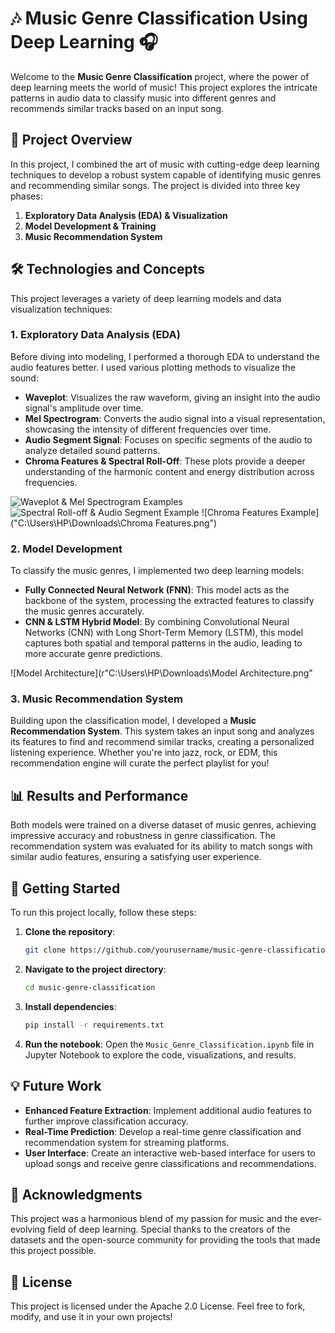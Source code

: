 # 🎶 Music Genre Classification Using Deep Learning 🎧

Welcome to the **Music Genre Classification** project, where the power of deep learning meets the world of music! This project explores the intricate patterns in audio data to classify music into different genres and recommends similar tracks based on an input song.

## 🎯 Project Overview

In this project, I combined the art of music with cutting-edge deep learning techniques to develop a robust system capable of identifying music genres and recommending similar songs. The project is divided into three key phases:

1. **Exploratory Data Analysis (EDA) & Visualization**
2. **Model Development & Training**
3. **Music Recommendation System**

## 🛠️ Technologies and Concepts

This project leverages a variety of deep learning models and data visualization techniques:

### 1. **Exploratory Data Analysis (EDA)**
   Before diving into modeling, I performed a thorough EDA to understand the audio features better. I used various plotting methods to visualize the sound:

   - **Waveplot**: Visualizes the raw waveform, giving an insight into the audio signal's amplitude over time.
   - **Mel Spectrogram**: Converts the audio signal into a visual representation, showcasing the intensity of different frequencies over time.
   - **Audio Segment Signal**: Focuses on specific segments of the audio to analyze detailed sound patterns.
   - **Chroma Features & Spectral Roll-Off**: These plots provide a deeper understanding of the harmonic content and energy distribution across frequencies.

   ![Waveplot & Mel Spectrogram Examples]("C:\Users\HP\Downloads\p2.png")
   ![Spectral Roll-off & Audio Segment Example]("C:\Users\HP\Downloads\p3.png")
   ![Chroma Features Example]("C:\Users\HP\Downloads\Chroma Features.png")

### 2. **Model Development**
   To classify the music genres, I implemented two deep learning models:

   - **Fully Connected Neural Network (FNN)**: This model acts as the backbone of the system, processing the extracted features to classify the music genres accurately.
   - **CNN & LSTM Hybrid Model**: By combining Convolutional Neural Networks (CNN) with Long Short-Term Memory (LSTM), this model captures both spatial and temporal patterns in the audio, leading to more accurate genre predictions.

   ![Model Architecture](r"C:\Users\HP\Downloads\Model Architecture.png"

### 3. **Music Recommendation System**
   Building upon the classification model, I developed a **Music Recommendation System**. This system takes an input song and analyzes its features to find and recommend similar tracks, creating a personalized listening experience. Whether you're into jazz, rock, or EDM, this recommendation engine will curate the perfect playlist for you!

## 📊 Results and Performance

Both models were trained on a diverse dataset of music genres, achieving impressive accuracy and robustness in genre classification. The recommendation system was evaluated for its ability to match songs with similar audio features, ensuring a satisfying user experience.

## 🚀 Getting Started

To run this project locally, follow these steps:

1. **Clone the repository**:
   ```bash
   git clone https://github.com/yourusername/music-genre-classification.git
   ```

2. **Navigate to the project directory**:
   ```bash
   cd music-genre-classification
   ```

3. **Install dependencies**:
   ```bash
   pip install -r requirements.txt
   ```

4. **Run the notebook**:
   Open the `Music_Genre_Classification.ipynb` file in Jupyter Notebook to explore the code, visualizations, and results.

## 💡 Future Work

- **Enhanced Feature Extraction**: Implement additional audio features to further improve classification accuracy.
- **Real-Time Prediction**: Develop a real-time genre classification and recommendation system for streaming platforms.
- **User Interface**: Create an interactive web-based interface for users to upload songs and receive genre classifications and recommendations.

## 🙌 Acknowledgments

This project was a harmonious blend of my passion for music and the ever-evolving field of deep learning. Special thanks to the creators of the datasets and the open-source community for providing the tools that made this project possible.

## 📄 License

This project is licensed under the Apache 2.0 License. Feel free to fork, modify, and use it in your own projects!

